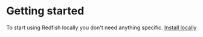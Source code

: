 # Getting started

To start using Redfish locally you don't need anything specific.
[Install locally](https://github.com/guandjoy)
